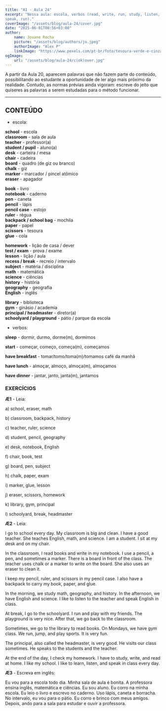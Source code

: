 ```yaml
---
title: "A1 - Aula 24"
excerpt: "Nessa aula: escola, verbos (read, write, run, study, listen,
speak, run)."
coverImage: "/assets/blog/aula-24/cover.jpg"
date: "2025-06-01T08:56+03:00"
author:
    name: Jovane Rocha
    picture: "/assets/blog/authors/jo.jpeg"
    authorImage: "Alex P"
    linkImage: "https://www.pexels.com/pt-br/foto/tesoura-verde-e-cinza-2831794/"
ogImage:
    url: "/assets/blog/aula-24/c(ok)over.jpg"
---
```


A partir da Aula 20, aparecem palavras que não fazem parte do
conteúdo, possibilitando ao estudante a oportunidade de ler algo mais
próximo da realidade. Contudo, as normas prévias ainda vigoram: escreve
do jeito que quiseres as palavras a serem estudadas para o método
funcionar.

---

## CONTEÚDO

- escola:

**school** - escola  
**classroom** - sala de aula  
**teacher** - professor(a)  
**student / pupil** - aluno(a)  
**desk** - carteira / mesa  
**chair** - cadeira  
**board** - quadro (de giz ou branco)  
**chalk** - giz  
**marker** - marcador / pincel atômico  
**eraser** - apagador

**book** - livro  
**notebook** - caderno  
**pen** - caneta  
**pencil** - lápis  
**pencil case** - estojo  
**ruler** - régua  
**backpack / school bag** - mochila  
**paper** - papel  
**scissors** - tesoura  
**glue** - cola

**homework** - lição de casa / dever  
**test / exam** - prova / exame  
**lesson** - lição / aula  
**recess / break** - recreio / intervalo  
**subject** - matéria / disciplina  
**math** - matemática  
**science** - ciências  
**history** - história  
**geography** - geografia  
**English** - inglês

**library** - biblioteca  
**gym** - ginásio / academia  
**principal / headmaster** - diretor(a)  
**schoolyard / playground** - pátio / parque da escola

- verbos:

**sleep** - dormir, durmo, dorme(m), dormimos

**start** - começar, começo, começa(m), começamos

**have breakfast** - tomar/tomo/toma(m)/tomamos café da manhã

**have lunch** - almoçar, almoço, almoça(m), almoçamos

**have dinner** - jantar, janto, janta(m), jantamos

### EXERCÍCIOS

**Æ1** - Leia:

a) school, eraser, math

b) classroom, backpack, history

c) teacher, ruler, science

d) student, pencil, geography

e) desk, notebook, English

f) chair, book, test

g) board, pen, subject

h) chalk, paper, exam

i) marker, glue, lesson

j) eraser, scissors, homework

k) library, gym, principal

l) schoolyard, break, headmaster

**Æ2** - Leia:

I go to school every day. My classroom is big and clean. I have a good teacher. She teaches English, math, and science. I am a student. I sit at my desk and on my chair.

In the classroom, I read books and write in my notebook. I use a pencil, a pen, and sometimes a marker. There is a board in front of the class. The teacher uses chalk or a marker to write on the board. She also uses an eraser to clean it.

I keep my pencil, ruler, and scissors in my pencil case. I also have a backpack to carry my book, paper, and glue.

In the morning, we study math, geography, and history. In the afternoon, we have English and science. I like to listen to the teacher and speak English in class.

At break, I go to the schoolyard. I run and play with my friends. The playground is very nice. After that, we go back to the classroom.

Sometimes, we go to the library to read books. On Mondays, we have gym class. We run, jump, and play sports. It is very fun.

The principal, also called the headmaster, is very good. He visits our class sometimes. He speaks to the students and the teacher.

At the end of the day, I check my homework. I have to study, write, and read at home. I like my school. I like to learn, listen, and speak in class every day.

**Æ3** - Escreva em inglês:

Eu vou para a escola todo dia. Minha sala de aula é bonita. A professora ensina inglês, matemática e ciências. Eu sou aluno. Eu corro na minha escola. Eu leio o livro e escrevo no caderno. Uso lápis, caneta e borracha. No intervalo, eu vou para o pátio. Eu corro e brinco com meus amigos. Depois, ando para a sala para estudar e ouvir a professora.
